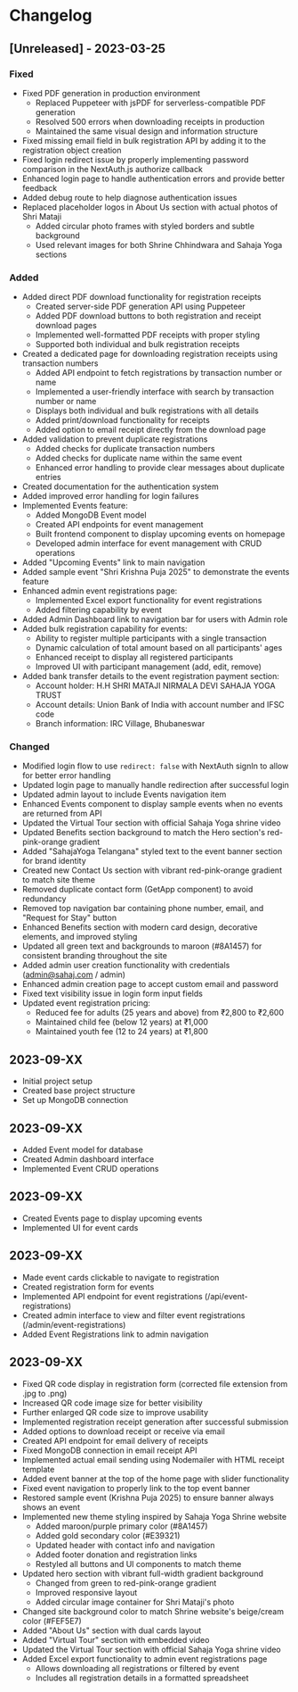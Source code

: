 # Changelog

## [Unreleased] - 2023-03-25

### Fixed

- Fixed PDF generation in production environment
  - Replaced Puppeteer with jsPDF for serverless-compatible PDF generation
  - Resolved 500 errors when downloading receipts in production
  - Maintained the same visual design and information structure
- Fixed missing email field in bulk registration API by adding it to the registration object creation
- Fixed login redirect issue by properly implementing password comparison in the NextAuth.js authorize callback
- Enhanced login page to handle authentication errors and provide better feedback
- Added debug route to help diagnose authentication issues
- Replaced placeholder logos in About Us section with actual photos of Shri Mataji
  - Added circular photo frames with styled borders and subtle background
  - Used relevant images for both Shrine Chhindwara and Sahaja Yoga sections

### Added

- Added direct PDF download functionality for registration receipts
  - Created server-side PDF generation API using Puppeteer
  - Added PDF download buttons to both registration and receipt download pages
  - Implemented well-formatted PDF receipts with proper styling
  - Supported both individual and bulk registration receipts
- Created a dedicated page for downloading registration receipts using transaction numbers
  - Added API endpoint to fetch registrations by transaction number or name
  - Implemented a user-friendly interface with search by transaction number or name
  - Displays both individual and bulk registrations with all details
  - Added print/download functionality for receipts
  - Added option to email receipt directly from the download page
- Added validation to prevent duplicate registrations
  - Added checks for duplicate transaction numbers
  - Added checks for duplicate name within the same event
  - Enhanced error handling to provide clear messages about duplicate entries
- Created documentation for the authentication system
- Added improved error handling for login failures
- Implemented Events feature:
  - Added MongoDB Event model
  - Created API endpoints for event management
  - Built frontend component to display upcoming events on homepage
  - Developed admin interface for event management with CRUD operations
- Added "Upcoming Events" link to main navigation
- Added sample event "Shri Krishna Puja 2025" to demonstrate the events feature
- Enhanced admin event registrations page:
  - Implemented Excel export functionality for event registrations
  - Added filtering capability by event
- Added Admin Dashboard link to navigation bar for users with Admin role
- Added bulk registration capability for events:
  - Ability to register multiple participants with a single transaction
  - Dynamic calculation of total amount based on all participants' ages
  - Enhanced receipt to display all registered participants
  - Improved UI with participant management (add, edit, remove)
- Added bank transfer details to the event registration payment section:
  - Account holder: H.H SHRI MATAJI NIRMALA DEVI SAHAJA YOGA TRUST
  - Account details: Union Bank of India with account number and IFSC code
  - Branch information: IRC Village, Bhubaneswar

### Changed

- Modified login flow to use `redirect: false` with NextAuth signIn to allow for better error handling
- Updated login page to manually handle redirection after successful login
- Updated admin layout to include Events navigation item
- Enhanced Events component to display sample events when no events are returned from API
- Updated the Virtual Tour section with official Sahaja Yoga shrine video 
- Updated Benefits section background to match the Hero section's red-pink-orange gradient
- Added "SahajaYoga Telangana" styled text to the event banner section for brand identity
- Created new Contact Us section with vibrant red-pink-orange gradient to match site theme
- Removed duplicate contact form (GetApp component) to avoid redundancy
- Removed top navigation bar containing phone number, email, and "Request for Stay" button
- Enhanced Benefits section with modern card design, decorative elements, and improved styling
- Updated all green text and backgrounds to maroon (#8A1457) for consistent branding throughout the site
- Added admin user creation functionality with credentials (admin@sahaj.com / admin)
- Enhanced admin creation page to accept custom email and password
- Fixed text visibility issue in login form input fields
- Updated event registration pricing:
  - Reduced fee for adults (25 years and above) from ₹2,800 to ₹2,600
  - Maintained child fee (below 12 years) at ₹1,000
  - Maintained youth fee (12 to 24 years) at ₹1,800

## 2023-09-XX
- Initial project setup
- Created base project structure
- Set up MongoDB connection

## 2023-09-XX
- Added Event model for database
- Created Admin dashboard interface
- Implemented Event CRUD operations

## 2023-09-XX
- Created Events page to display upcoming events
- Implemented UI for event cards

## 2023-09-XX
- Made event cards clickable to navigate to registration
- Created registration form for events
- Implemented API endpoint for event registrations (/api/event-registrations)
- Created admin interface to view and filter event registrations (/admin/event-registrations)
- Added Event Registrations link to admin navigation 

## 2023-09-XX
- Fixed QR code display in registration form (corrected file extension from .jpg to .png)
- Increased QR code image size for better visibility
- Further enlarged QR code size to improve usability 
- Implemented registration receipt generation after successful submission
- Added options to download receipt or receive via email
- Created API endpoint for email delivery of receipts
- Fixed MongoDB connection in email receipt API
- Implemented actual email sending using Nodemailer with HTML receipt template
- Added event banner at the top of the home page with slider functionality
- Fixed event navigation to properly link to the top event banner
- Restored sample event (Krishna Puja 2025) to ensure banner always shows an event
- Implemented new theme styling inspired by Sahaja Yoga Shrine website
  - Added maroon/purple primary color (#8A1457)
  - Added gold secondary color (#E39321)
  - Updated header with contact info and navigation
  - Added footer donation and registration links
  - Restyled all buttons and UI components to match theme
- Updated hero section with vibrant full-width gradient background
  - Changed from green to red-pink-orange gradient
  - Improved responsive layout
  - Added circular image container for Shri Mataji's photo
- Changed site background color to match Shrine website's beige/cream color (#FEF5E7)
- Added "About Us" section with dual cards layout
- Added "Virtual Tour" section with embedded video 
- Updated the Virtual Tour section with official Sahaja Yoga shrine video 
- Added Excel export functionality to admin event registrations page
  - Allows downloading all registrations or filtered by event
  - Includes all registration details in a formatted spreadsheet 